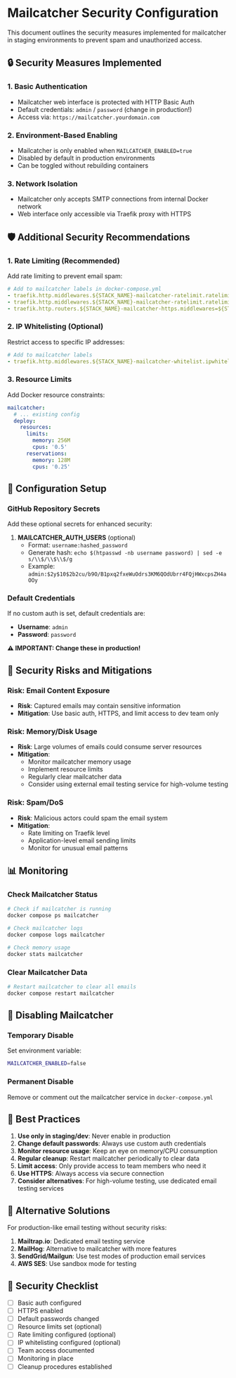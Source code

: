 # Mailcatcher Security Configuration

This document outlines the security measures implemented for mailcatcher in staging environments to prevent spam and unauthorized access.

## 🔒 Security Measures Implemented

### 1. Basic Authentication
- Mailcatcher web interface is protected with HTTP Basic Auth
- Default credentials: `admin` / `password` (change in production!)
- Access via: `https://mailcatcher.yourdomain.com`

### 2. Environment-Based Enabling
- Mailcatcher is only enabled when `MAILCATCHER_ENABLED=true`
- Disabled by default in production environments
- Can be toggled without rebuilding containers

### 3. Network Isolation
- Mailcatcher only accepts SMTP connections from internal Docker network
- Web interface only accessible via Traefik proxy with HTTPS

## 🛡️ Additional Security Recommendations

### 1. Rate Limiting (Recommended)
Add rate limiting to prevent email spam:

```yaml
# Add to mailcatcher labels in docker-compose.yml
- traefik.http.middlewares.${STACK_NAME}-mailcatcher-ratelimit.ratelimit.burst=10
- traefik.http.middlewares.${STACK_NAME}-mailcatcher-ratelimit.ratelimit.average=5
- traefik.http.routers.${STACK_NAME}-mailcatcher-https.middlewares=${STACK_NAME}-mailcatcher-auth,${STACK_NAME}-mailcatcher-ratelimit
```

### 2. IP Whitelisting (Optional)
Restrict access to specific IP addresses:

```yaml
# Add to mailcatcher labels
- traefik.http.middlewares.${STACK_NAME}-mailcatcher-whitelist.ipwhitelist.sourcerange=192.168.1.0/24,10.0.0.0/8
```

### 3. Resource Limits
Add Docker resource constraints:

```yaml
mailcatcher:
  # ... existing config
  deploy:
    resources:
      limits:
        memory: 256M
        cpus: '0.5'
      reservations:
        memory: 128M
        cpus: '0.25'
```

## 🔧 Configuration Setup

### GitHub Repository Secrets
Add these optional secrets for enhanced security:

1. **MAILCATCHER_AUTH_USERS** (optional)
   - Format: `username:hashed_password`
   - Generate hash: `echo $(htpasswd -nb username password) | sed -e s/\\$/\\$\\$/g`
   - Example: `admin:$2y$10$2b2cu/b9O/B1pxq2fxeWuOdrs3KM6QOdUbrr4FQjHWxcpsZH4aOOy`

### Default Credentials
If no custom auth is set, default credentials are:
- **Username**: `admin`
- **Password**: `password`

**⚠️ IMPORTANT: Change these in production!**

## 🚨 Security Risks and Mitigations

### Risk: Email Content Exposure
- **Risk**: Captured emails may contain sensitive information
- **Mitigation**: Use basic auth, HTTPS, and limit access to dev team only

### Risk: Memory/Disk Usage
- **Risk**: Large volumes of emails could consume server resources
- **Mitigation**: 
  - Monitor mailcatcher memory usage
  - Implement resource limits
  - Regularly clear mailcatcher data
  - Consider using external email testing service for high-volume testing

### Risk: Spam/DoS
- **Risk**: Malicious actors could spam the email system
- **Mitigation**:
  - Rate limiting on Traefik level
  - Application-level email sending limits
  - Monitor for unusual email patterns

## 📊 Monitoring

### Check Mailcatcher Status
```bash
# Check if mailcatcher is running
docker compose ps mailcatcher

# Check mailcatcher logs
docker compose logs mailcatcher

# Check memory usage
docker stats mailcatcher
```

### Clear Mailcatcher Data
```bash
# Restart mailcatcher to clear all emails
docker compose restart mailcatcher
```

## 🔄 Disabling Mailcatcher

### Temporary Disable
Set environment variable:
```bash
MAILCATCHER_ENABLED=false
```

### Permanent Disable
Remove or comment out the mailcatcher service in `docker-compose.yml`

## 🎯 Best Practices

1. **Use only in staging/dev**: Never enable in production
2. **Change default passwords**: Always use custom auth credentials
3. **Monitor resource usage**: Keep an eye on memory/CPU consumption
4. **Regular cleanup**: Restart mailcatcher periodically to clear data
5. **Limit access**: Only provide access to team members who need it
6. **Use HTTPS**: Always access via secure connection
7. **Consider alternatives**: For high-volume testing, use dedicated email testing services

## 🔗 Alternative Solutions

For production-like email testing without security risks:

1. **Mailtrap.io**: Dedicated email testing service
2. **MailHog**: Alternative to mailcatcher with more features
3. **SendGrid/Mailgun**: Use test modes of production email services
4. **AWS SES**: Use sandbox mode for testing

## 📝 Security Checklist

- [ ] Basic auth configured
- [ ] HTTPS enabled
- [ ] Default passwords changed
- [ ] Resource limits set (optional)
- [ ] Rate limiting configured (optional)
- [ ] IP whitelisting configured (optional)
- [ ] Team access documented
- [ ] Monitoring in place
- [ ] Cleanup procedures established
